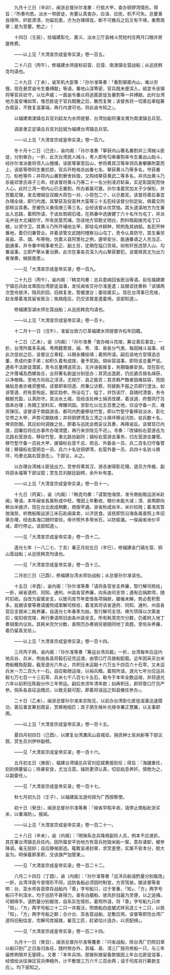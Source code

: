 <!-- { "loadSidebar": true } -->
　　九月十三日（辛卯），闽浙总督孙尔准奏：行抵大甲，查办铜锣湾情形。得旨：『所奏均悉。淡水一带匪徒，务要认真查办，应诛、应抚，机不可失。总要善良得所、奸匪肃清，勿留后患，方为办理得宜。断不可撤兵之后又有不靖，重费周章；是为至要。勉之』！

　　十四日（壬辰），给福建彰化、嘉义、淡水三厅县械斗焚抢村庄两月口粮并房屋修费。

　　——以上见「大清宣宗成皇帝实录」卷一百五。

　　二十八日（丙午），修福建水师提标前营、后营、南澳镇左营战船；从巡抚韩克均请也。

　　二十九日（丁未），谕军机大臣等：『孙尔准等奏：「番割窜匿内山，难以穷搜，现在悬赏谕令生番缚献」等语。番地山深箐密，官兵既未便深入，祗宜令该镇将等官兵驻守，以壮声威；一面谕令番众将逃匿匪徒及番割等一并缚献。此时台湾地方虽安堵如常，惟恐匪徒于官兵既撤之后，散而复聚；该督务将一切善后章程筹办周妥，不致复滋事端，再行内渡可也。将此谕令知之』。

　　以福建南澳镇总兵官刘起龙为水师提督、台湾协副将潘汝渭为南澳镇总兵官。

　　调直隶正定镇总兵官刘廷斌为福建台湾镇总兵官。

　　——以上见「大清宣宗成皇帝实录」卷一百六。

　　冬十月十二日（己丑），谕内阁：「孙尔准奏「拏获内山著名番割并三湾械斗匪徒，分别审办」一折，此次台湾民人械斗，粤人即有勾串番割率令生番出山助斗，经孙尔准派委将领入山搜捕，该匪等窜至后山，参将黄其汉等率领兵勇攀藤附葛而上，该匪等带同生番抗拒，官兵开枪格杀凶番七名、拏获黄斗乃等多名，夺获番刀、标枪等件；并将内山番割寮舍拆毁，又购线拏获黄武二等多名，并讯出黄斗乃杀毙邓曾氏母子三命，经该督将黄斗乃等二十一名分别凌迟斩枭，实足彰国宪而快人心。此时三湾一带内山已无番割，所办甚属可嘉。孙尔准着赏加太子少保衔，并赏戴花翎，发去珊瑚豆双瓣大荷包一对、小荷包二个，以示嘉奖。该督将善后事宜办理全竣，即行内渡。其拏获及投首林大蛮等三十五犯经该督分别定拟，俱着交刑部核议具奏。至被伤义勇徐庚三等三名，业经该督从优赏恤。其头道溪地方为生番出入总路，着照所请，于该处筑砌石墙，在熟番中选拨健丁六十名作为屯丁，并派屯弁驻大北埔防守。所有民垦荒埔，饬该地方官勘丈明白，酌科租榖拨充屯丁口粮，以资守卫。其黄斗乃所开埔地五甲，即给屯弁耕种，照例免其纳赋。各犯开种番地，着仍归番管业。并着该管文武随时稽察沿山屯丁，责令认真防守。其生番贸易盐、茶、烟、布等物，仿嘉义县阿里社之例，遴举安分、能通番语之人充当正、副通事，并令番中晓事者充正、副土目，定期在隘口贸易。如有奸民违禁入山、勾番滋事，立即严拏从重治罪。此次在事各员深入内山拏获要犯，该督择其尤为出力者保奏，候朕施恩』。

　　——见「大清宣宗成皇帝实录」卷一百九。

　　二十九日（丙午），谕内阁：『韩克均奏：总兵患病回省医治等语。前任福建建宁镇总兵赵龙章因台湾匪徒滋事，发往闽省交孙尔准差遣；兹据该抚奏称「该镇两次登舟放洋，阻风折回，旧病复发，暂缓渡台；委验属实」。现在台湾事已完竣，赵龙章着准其留省医治；俟病痊后，仍交该督差遣委用。该部知道』。

　　修福建澎湖水师左营战船；从巡抚韩克均请也。

　　——以上见「大清宣宗成皇帝实录」卷一百十。

　　十二月十一日（戊午），准留台效力已革福建水师提督许松年回籍。

　　十二日（乙未），谕〔内阁〕：『孙尔准奏「查办械斗完竣，筹议善后事宜」一折，台湾所属多系闽、粤两籍寄居，闽、粤、漳、泉各分气类，每因械斗滋事，经此次惩创之后，该督议立章程，以期永臻绥靖；着照所请。嗣后该地方官慎选总董，责成约束子弟；如积久着有成效，量予奖励。倘纵容滋事，即将该总董严惩。遇有不法匪徒潜匿，责令总董缚送究治，无许诬扳报复，务期锄暴安良。现在彰化之许厝埔及西螺各庄，业将著名剧盗分别惩办；其究出逸匪，仍应遴员按名缉获，以净根株。至地方风俗之淳浇，尤视厅、县之能否；其贪黩严酷者固难姑容，而因循姑息者亦难资整顿。该督即率同道、府秉公访察，将疲骫不振之员即行澄汰。如该管道、府有意徇庇，据实劾参。所设屯丁、隘丁，并饬该厅、县随时清查，务令粮额充盈，认真防守。其淡水土城，现经该处绅士捐资改建，着该道、府督同厅员倡率办理；务期工坚料实，俾臻巩固。至彰化以北五百里之地，仅设守备一员，难资弹压。该督请于南路游击、都司内酌量移驻竹堑，即以竹堑守备移驻淡水、彰化交界之大甲，声势可期联络；并将铜锣湾及三湾之斗换坪移设汛防，驻兵数十名，俾资防御。其应如何调拨之处，即着与巡抚会商妥议具奏，再降谕旨。该督现已内渡，回署后将应办事件办理清楚，再行来京陛见不迟』。寻奏：『改镇标右营游击为北路右营游击，移驻竹堑，隶北路协副将；镇标右营游击事务，归左营游击兼管。移竹堑守备一员驻大甲，拨镇标右营千总、把总、外委各一员、兵二百名归守备管辖；移镇标右营把总一员、兵六十名驻铜锣湾，右营外委一员、兵四十名驻斗换坪，均隶北路右营游击』。下部议，从之。

　　以办理台湾械斗匪徒出力，赏参将黄其汉、游击谢得彰花翎，道员方传穟、副将邵永福等下部议叙；赏生员刘献廷副榜，余升补有差。

　　——以上见「大清宣宗成皇帝实录」卷一百十一。

　　十九日（丙寅），谕〔内阁〕：『韩克均奏：「请暂弛海禁，准令商船贩运浙米赴闽」等语。本年闽省各属秋成中稔，惟因上年歉收，粮价未能大减；漳、泉两郡向赖台米接济，现在台北收成稍歉，商贩罕通。浙省秋成尚丰，米价较贱；着准其暂弛海禁，听商船贩运浙江米石赴闽粜卖，以济民食。该抚即饬沿海各属查照上年旧章办理，经由各海口随时查验，毋许照外多带米石，以防偷漏。一俟闽省米价平减，即行停止。该部知道』。

　　——见「大清宣宗成皇帝实录」卷一百十二。

　　道光七年（一八二七、丁亥）春正月初五日（辛巳），修福建金门镇左营、铜山营战船；从巡抚韩克均请也。

　　——见「大清宣宗成皇帝实录」卷一百十三。

　　二月初三日（己酉），修福建台湾水师协战船；从总督孙尔准请也。

　　十五日（辛酉），谕内阁：『孙尔准等奏「请将各官坐支养廉，暂行解司核给」一折，闽省道府、同知、通判、州县各官养廉，向系由司支领；遇有应捐款项，随时扣收。自改为留属坐支，以致司库节年垫借各项捐款，屡催未解，势必愈积愈多。兹据该督等奏请援照成案解司核给，着准其将该省道府、同知、通判、州县各官应支银米二耗养廉，自道光七年春季为始，暂行解司支领，俾欠项得以次第查扣；俟扣收完竣，再行奏请照旧由各州县坐支。所有耗羡完欠分数，仍着附入地丁奏销案内议处。其耗米完欠分数，查照历办奏销另册随同地丁具题。至佐杂养廉，着仍留县支给』。

　　——以上见「大清宣宗成皇帝实录」卷一百十四。

　　三月丙子朔，谕内阁：『孙尔准等奏「筹运台湾兵榖」一折，台湾每年应运内地兵谷、兵米，例由各县将榖石征完运澳，由管口厅员拨船配载。近年因采买台米商船概免配榖，截至道光六年止，共积压未运榖十六万五千四百六十石零，又未运兵米一万二百九十一石。自应勒限运竣，以裕兵糈。着照所请，道光七年分应运兵榖七万七百一十三石零、兵米七千八百七十五石，勒令于本年全数运竣，并将道光六年以前积压陈榖分作三年带运。嗣后务须年清年款；如再积压，即将管口厅员严参。倘系各县征运稽迟，以致无榖可配，即着将误运之知县撤任参办』。

　　二十日（乙未），闽浙总督孙尔准来京陛见，以前办台湾彰化匪徒滋事迅速蒇功、善后事宜筹划周妥，赏蟒袍缎匹；其子荫生候补光禄寺署正慧翼，以主事即用。

　　——以上见「大清宣宗成皇帝实录」卷一百十五。

　　夏四月初四日（己酉），以建复台湾瀵凤山县城垣，捐资绅士吴尚新等下部议叙，赏生员刘伊仲副榜。

　　——见「大清宣宗成皇帝实录」卷一百十六。

　　五月初五日（庚辰），福建台湾镇总兵官刘廷斌奏报到任；得旨：『海疆重任，刻刻俱要留心；除暴安良，尤当注意。操防更须认真，切忌姑息养奸。慎勉为之，以副委任』。

　　——见「大清宣宗成皇帝实录」卷一百十七。

　　秋七月初九日（壬子），以福建盐法道何煊为广西按察使。

　　初十日（癸丑），闽浙总督孙尔准等奏：『闽省早稻丰收，请停止商船赴浙买米，以重海防』。报闻。

　　——以上见「大清宣宗成皇帝实录」卷一百二十一。

　　二十八日（辛未），谕〔内阁〕：『明保系总兵降用副将人员，例本不应递折。其在署台湾镇总兵任内，因所属安平协地方有营兵抢毁米船一案，意存诿卸，被参降调，毫无屈抑；自应静候部选。辄敢呈递封章，求赏差使，实属不安本分，胆大妄为。明保着即革职，交该旗严加管束』。

　　——见「大清宣宗成皇帝实录」卷一百二十二。

　　八月二十四日（丁酉），谕〔内阁〕：『孙尔准等奏「巡洋兵船请酌量分别裁改」一折，台湾洋面今昔情形不同，巡防各船必须因时制宜，方资驾驶。据该督等查明：台、澎水师各营原存战船内「善」字号船只，过于笨重，「知」、「方」两字号船只不利深水，均于巡防不甚得力。查有白艍船，驶风折戗最为灵便，以之追捕，可期得手。请酌量分别裁改，自系实在情形。着照所请，将「善」字号船九只并「知」、「方」两字号船三十二只一并裁汰，照商船白底艍式样另造三十二只，以抵「知」、「方」两字号船之额；合计台、澎各营战船，足敷应用。该督等即饬台湾厂道将旧船估变，完解司库报拨，雇觅工匠，赶紧估计造办，以资配缉』。

　　——见「大清宣宗成皇帝实录」卷一百二十四。

　　九月十一日（癸丑），闽浙总督孙尔准等覆奏：『问省战船，除台湾厂仍照旧章以船只到厂之日各归各任，随时修办外，其福、泉、漳三厂按月修船一只，与三年届修例限并无窒碍』。又奏：『本年兵饷，部拨秋拨留备款银因上年台北匪徒滋事，经借给派往弹压官兵俸粮外，计不敷银三万六千三百余两；请于司库另行筹款支应』。均下部知之。

